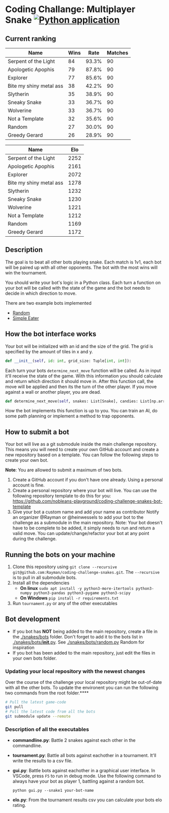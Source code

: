 <!--
Copyright 2023 Nobleo Technology B.V.

SPDX-License-Identifier: Apache-2.0
-->

# Coding Challange: Multiplayer Snake [![Python application](https://github.com/Rayman/coding-challenge-snakes/actions/workflows/python-app.yml/badge.svg)](https://github.com/Rayman/coding-challenge-snakes/actions/workflows/python-app.yml)

## Current ranking

|Name                       |Wins|Rate  |Matches
|--|--|--|--|
Serpent of the Light        | 84| 93.3% | 90 |
Apologetic Apophis          | 79| 87.8% | 90 |
Explorer                    | 77| 85.6% | 90 |
Bite my shiny metal ass     | 38| 42.2% | 90 |
Slytherin                   | 35| 38.9% | 90 |
Sneaky Snake                | 33| 36.7% | 90 |
Wolverine                   | 33| 36.7% | 90 |
Not a Template              | 32| 35.6% | 90 |
Random                      | 27| 30.0% | 90 |
Greedy Gerard               | 26| 28.9% | 90 |

| Name                | Elo
|--|--|
Serpent of the Light | 2252 |
Apologetic Apophis   | 2161 |
Explorer             | 2072 |
Bite my shiny metal ass | 1278 |
Slytherin            | 1232 |
Sneaky Snake         | 1230 |
Wolverine            | 1221 |
Not a Template       | 1212 |
Random               | 1169 |
Greedy Gerard        | 1172 |

## Description

The goal is to beat all other bots playing snake.
Each match is 1v1, each bot will be paired up with all other opponents.
The bot with the most wins will win the tournament.

You should write your bot's logic in a Python class.
Each turn a function on your bot will be called with the state of the game and the bot needs to decide in which direction to move.

There are two example bots implemented

- [Random](./snakes/bots/random.py)
- [Simple Eater](https://github.com/nobleans-playground/coding-challenge-snakes-bot-template/blob/main/bot.py)

## How the bot interface works

Your bot will be initialized with an id and the size of the grid.
The grid is specified by the amount of tiles in x and y.

```py
def __init__(self, id: int, grid_size: Tuple[int, int]):
```

Each turn your bots `determine_next_move` function will be called.
As in input it'll receive the state of the game.
With this information you should calculate and return which direction it should move in.
After this function call, the move will be applied and then its the turn of the other player.
If you move against a wall or another player, you are dead.

```py
def determine_next_move(self, snakes: List[Snake], candies: List[np.array]) -> Move:
```

How the bot implements this function is up to you.
You can train an AI, do some path planning or implement a method to trap opponents.

## How to submit a bot

Your bot will live as a git submodule inside the main challenge repository.
This means you will need to create your own GitHub account and create a new repository based on a template.
You can follow the following steps to create your own bot.

**Note**: You are allowed to submit a maximum of two bots.

1. Create a GitHub account if you don't have one already.
   Using a personal account is fine.
2. Create a personal repository where your bot will live.
   You can use the following repository template to do this for you: https://github.com/nobleans-playground/coding-challenge-snakes-bot-template
3. Give your bot a custom name and add your name as contributor
   Notify an organizer @Rayman or @heinwessels to add your bot to the challenge as a submodule in the main repository.
   Note: Your bot doesn't have to be complete to be added, it simply needs to run and return a valid move.
   You can update/change/refactor your bot at any point during the challenge.

## Running the bots on your machine

1. Clone this repository using `git clone --recursive git@github.com:Rayman/coding-challenge-snakes.git`.
   The `--recursive` is to pull in all submodule bots.
2. Install all the dependencies
   - **On linux** `sudo apt install -y python3-more-itertools python3-numpy python3-pandas python3-pygame python3-scipy`
   - **On Windows** `pip install -r requirements.txt`
3. Run `tournament.py` or any of the other executables

## Bot development

- If you bot has **NOT** being added to the main repository, create a file in the [./snakes/bots](./snakes/bots) folder.
  Don't forget to add it to the bots list in [./snakes/bots/__init__.py](./snakes/bots/__init__.py).
  See [./snakes/bots/random.py](./snakes/bots/random.py) Random for inspiration
- If you bot has been added to the main repository, just edit the files in your own bots folder.

### Updating your local repository with the newest changes

Over the course of the challenge your local repository might be out-of-date with all the other bots.
To update the environent you can run the following two commands from the root folder.****

```sh
# Pull the latest game-code
git pull
# Pull the latest code from all the bots
git submodule update --remote
```

### Description of all the executables

- **commandline.py**:
  Battle 2 snakes against each other in the commandline.
- **tournament.py**:
  Battle all bots against eachother in a tournament. It'll write the results to a csv file.
- **gui.py**:
  Battle bots against eachother in a graphical user interface. In VSCode, press `F5` to run in debug mode. Use the following command to always have your bot as player 1, battling against a random bot. 

  ```python gui.py --snake1 your-bot-name``` 
- **elo.py**:
  From the tournament results csv you can calculate your bots elo rating.

